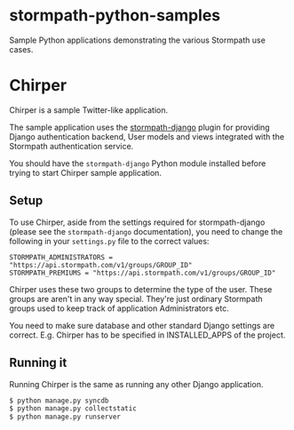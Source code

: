 stormpath-python-samples
========================

Sample Python applications demonstrating the various Stormpath use cases.

# Chirper

Chirper is a sample Twitter-like application.

The sample application uses the
[stormpath-django](https://github.com/stormpath/stormpath-django) plugin for
providing Django authentication backend, User models and views integrated
with the Stormpath authentication service.

You should have the `stormpath-django` Python module installed before trying
to start Chirper sample application.

## Setup

To use Chirper, aside from the settings required for stormpath-django (please
see the `stormpath-django` documentation), you need to change the following in
your `settings.py` file to the correct values:

    STORMPATH_ADMINISTRATORS = "https://api.stormpath.com/v1/groups/GROUP_ID"
    STORMPATH_PREMIUMS = "https://api.stormpath.com/v1/groups/GROUP_ID"

Chirper uses these two groups to determine the type of the user.
These groups are aren't in any way special. They're just ordinary Stormpath
groups used to keep track of application Administrators etc.

You need to make sure database and other standard Django settings are correct.
E.g. Chirper has to be specified in INSTALLED_APPS of the project.

## Running it

Running Chirper is the same as running any other Django application.

```sh
$ python manage.py syncdb
$ python manage.py collectstatic
$ python manage.py runserver
```
